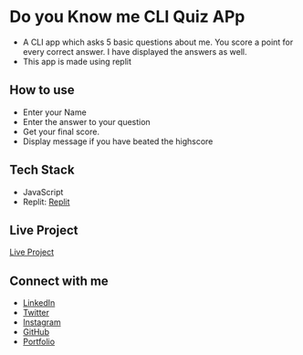 # Do you Know me CLI Quiz APp

- A CLI app which asks 5 basic questions about me. You score a point for every correct answer. I have displayed the answers as well.
- This app is made using replit

## How to use

- Enter your Name
- Enter the answer to your question
- Get your final score.
- Display message if you have beated the highscore

## Tech Stack

- JavaScript
- Replit: [Replit](https://replit.com/)

## Live Project

[Live Project](https://replit.com/@WadadParker/Do-You-Know-Me-Quiz-App?embed=1&output=1)


## Connect with me

- [LinkedIn](https://in.linkedin.com/in/wadad-parker-5570671b5)
- [Twitter](https://twitter.com/wadadparker)
- [Instagram](https://www.instagram.com/wadad_parker/)
- [GitHub](https://github.com/WadadParker)
- [Portfolio](https://wadad-parker.netlify.app/)
